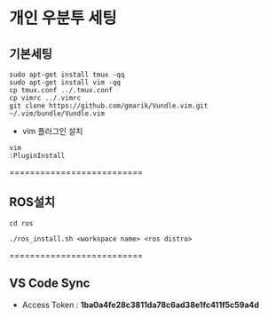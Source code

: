 # 개인 우분투 세팅

## 기본세팅

```
sudo apt-get install tmux -qq
sudo apt-get install vim -qq
cp tmux.conf ../.tmux.conf
cp vimrc ../.vimrc
git clone https://github.com/gmarik/Vundle.vim.git ~/.vim/bundle/Vundle.vim
```

- vim 플러그인 설치
```
vim
:PluginInstall
````
==========================

## ROS설치

```
cd ros

./ros_install.sh <workspace name> <ros distro>
```

==========================

## VS Code Sync

- Access Token : **1ba0a4fe28c3811da78c6ad38e1fc411f5c59a4d**
